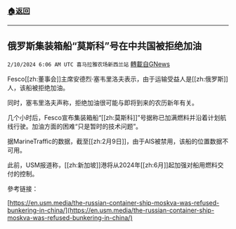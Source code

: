 ###  [:house:返回](README.md)
---


## 俄罗斯集装箱船“莫斯科”号在中共国被拒绝加油
`2/10/2024 6:06 AM UTC 喜马拉雅农场新西兰站` [轉載自GNews](https://gnews.org/articles/2296828)



Fesco[[zh:董事会]]主席安德烈·塞韦里洛夫表示，由于运输受益人是[[zh:俄罗斯]]人，该船被拒绝加油。

同时，塞韦里洛夫声称，拒绝加油很可能与即将到来的农历新年有关。

几个小时后，Fesco宣布集装箱船“[[zh:莫斯科]]”号据称已加满燃料并沿着计划航线行驶。加油方面的困难“只是暂时的技术问题”。

据MarineTraffic的数据，截至[[zh:2月9日]]，由于AIS被禁用，该船的位置数据不可用。

此前，USM报道称，[[zh:新加坡]]港将从2024年[[zh:6月]]起加强对船用燃料交付的控制。

參考链接：

[https://en.usm.media/the-russian-container-ship-moskva-was-refused-bunkering-in-china/](https://en.usm.media/the-russian-container-ship-moskva-was-refused-bunkering-in-china/)

